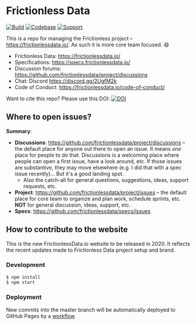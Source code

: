 # Frictionless Data

[![Build](https://img.shields.io/github/workflow/status/frictionlessdata/website/general/main)](https://github.com/frictionlessdata/frictionlessdata.io/actions)
[![Codebase](https://img.shields.io/badge/codebase-github-brightgreen)](https://github.com/frictionlessdata/frictionlessdata.io)
[![Support](https://img.shields.io/badge/support-slack-brightgreen)](https://join.slack.com/t/frictionlessdata/shared_invite/zt-17kpbffnm-tRfDW_wJgOw8tJVLvZTrBg)

This is a repo for managing the Frictionless project – https://frictionlessdata.io/. As such it is more core team focused. :smile:

* Frictionless Data: https://frictionlessdata.io/
* Specifications: https://specs.frictionlessdata.io/
* Discussion forums: https://github.com/frictionlessdata/project/discussions
* Chat: Discord https://discord.gg/2UgfM2k
* Code of Conduct: https://frictionlessdata.io/code-of-conduct/

Want to cite this repo? Please use this DOI:
[![DOI](https://zenodo.org/badge/5938104.svg)](https://zenodo.org/badge/latestdoi/5938104)

## Where to open issues?

**Summary**:

* **Discussions**: https://github.com/frictionlessdata/project/discussions – the default place for anyone out there to open an issue. It means *one* place for people to do that. Discussions is a welcoming place where people can open a first issue, have a look around, etc. If those issues are substantive, they may move elsewhere (e.g. I did that with a spec issue recently)... But it's a good landing spot.
  * Also the catch-all for general questions, suggestions, ideas, support requests, etc.
* **Project**: https://github.com/frictionlessdata/project/issues – the default place for core team to organize and plan work, schedule sprints, etc. **NOT** for general discussion, ideas, support, etc.
* **Specs**: https://github.com/frictionlessdata/specs/issues

## How to contribute to the website

This is the new FrictionlessData.io website to be released in 2020. It reflects the recent updates made to Frictionless Data project setup and brand.

### Development

```console
$ npm install
$ npm start
```

### Deployment

New commits into the master branch will be automatically deployed to GitHub Pages by a [workflow](.github/workflows/general.yml).
